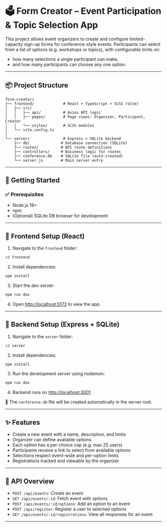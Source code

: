 # 🗳️ Form Creator – Event Participation & Topic Selection App

This project allows event organizers to create and configure limited-capacity sign-up forms for conference-style events. Participants can select from a list of options (e.g. workshops or topics), with configurable limits on:
- how many selections a single participant can make,
- and how many participants can choose any one option.

---

## 📦 Project Structure

```
form-creator/
├── frontend/             # React + TypeScript + SCSS (Vite)
│   ├── src/
│   │   ├── api/          # Axios API logic
│   │   ├── pages/        # Page views: Organizer, Participant, Creator
│   │   └── styles/       # SCSS modules
│   └── vite.config.ts
│
└── server/               # Express + SQLite backend
    ├── db/              # Database connection (SQLite)
    ├── routes/          # API route definitions
    ├── controllers/     # Business logic for routes
    ├── conference.db    # SQLite file (auto-created)
    └── server.js        # Main server entry
```

---

## 🚀 Getting Started

### ✅ Prerequisites

- Node.js 18+
- npm
- (Optional) SQLite DB browser for development

---

## 🧩 Frontend Setup (React)

1. Navigate to the `frontend` folder:

```bash
cd frontend
```

2. Install dependencies:

```bash
npm install
```

3. Start the dev server:

```bash
npm run dev
```

4. Open [http://localhost:5173](http://localhost:5173) to view the app.

---

## 🔧 Backend Setup (Express + SQLite)

1. Navigate to the `server` folder:

```bash
cd server
```

2. Install dependencies:

```bash
npm install
```

3. Run the development server using nodemon:

```bash
npm run dev
```

4. Backend runs on [http://localhost:3001](http://localhost:3001)

📁 The `conference.db` file will be created automatically in the server root.

---

## ✨ Features

- Create a new event with a name, description, and limits
- Organizer can define available options
- Each option has a per-choice cap (e.g. max 25 users)
- Participants receive a link to select from available options
- Selections respect event-wide and per-option limits
- Registrations tracked and viewable by the organizer

---

## 🧪 API Overview

- `POST /api/events`: Create an event
- `GET /api/events/:id`: Fetch event with options
- `POST /api/events/:id/options`: Add an option to an event
- `POST /api/register`: Register a user to selected options
- `GET /api/events/:id/registrations`: View all responses for an event

---
